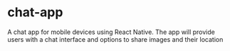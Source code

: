 # chat-app

A chat app for mobile devices using React Native. The app will
provide users with a chat interface and options to share images and their
location
